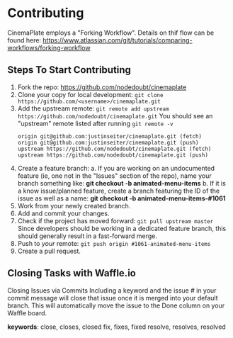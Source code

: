 # Contributing

CinemaPlate employs a "Forking Workflow".
Details on thif flow can be found here:
https://www.atlassian.com/git/tutorials/comparing-workflows/forking-workflow

## Steps To Start Contributing

1. Fork the repo: https://github.com/nodedoubt/cinemaplate
2. Clone your copy for local development: ```git clone https://github.com/<username>/cinemaplate.git```
3. Add the upstream remote: ```git remote add upstream https://github.com/nodedoubt/cinemaplate.git```
You should see an "upstream" remote listed after running ```git remote -v```
   ```
   origin git@github.com:justinseiter/cinemaplate.git (fetch)
   origin git@github.com:justinseiter/cinemaplate.git (push)
   upstream https://github.com/nodedoubt/cinemaplate.git (fetch)
   upstream https://github.com/nodedoubt/cinemaplate.git (push)
   ```
4. Create a feature branch:
  a. If you are working on an undocumented feature (ie, one not in the "Issues" section of the repo), name your branch something like:
      **git checkout -b animated-menu-items**
  b. If it is a know issue/planned feature, create a branch featuring the ID of the issue as well as a name:
      **git checkout -b animated-menu-items-#1061**
5. Work from your newly created branch.
6. Add and commit your changes.
7. Check if the project has moved forward: ```git pull upstream master```
Since developers should be working in a dedicated feature branch, this should generally result in a fast-forward merge.
8. Push to *your* remote: ```git push origin #1061-animated-menu-items```
9. Create a pull request.

## Closing Tasks with Waffle.io

Closing Issues via Commits
Including a keyword and the issue # in your commit message will close that issue once it is merged into your default branch. This will automatically move the issue to the Done column on your Waffle board.

**keywords**:
close, closes, closed
fix, fixes, fixed
resolve, resolves, resolved